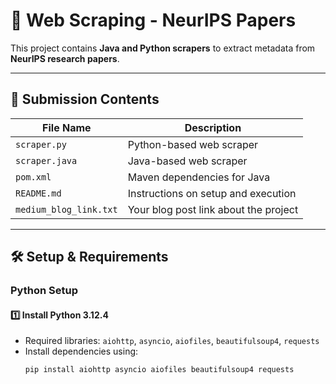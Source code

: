 # 📄 Web Scraping - NeurIPS Papers  

This project contains **Java and Python scrapers** to extract metadata from **NeurIPS research papers**.  
 

---

## 📂 Submission Contents  

| File Name            | Description |
|----------------------|-------------|
| `scraper.py`        | Python-based web scraper |
| `scraper.java`      | Java-based web scraper |
| `pom.xml`           | Maven dependencies for Java |
| `README.md`         | Instructions on setup and execution |
| `medium_blog_link.txt` | Your blog post link about the project |

---

## **🛠️ Setup & Requirements**  

### **Python Setup**  
#### **1️⃣ Install Python 3.12.4**  
- Required libraries: `aiohttp`, `asyncio`, `aiofiles`, `beautifulsoup4`, `requests`
- Install dependencies using:  
  ```sh
  pip install aiohttp asyncio aiofiles beautifulsoup4 requests
